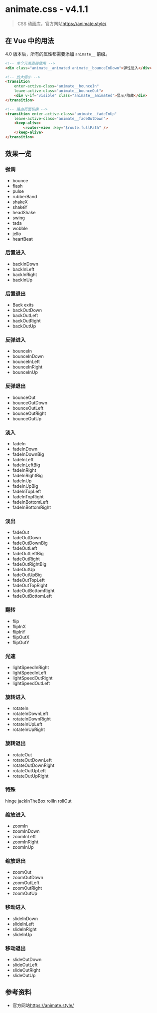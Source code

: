 # animate.css - v4.1.1

> CSS 动画库，官方网站<https://animate.style/>

## 在 Vue 中的用法

4.0 版本后，所有的属性都需要添加 `animate__` 前缀。

```html
<!-- 单个元素直接使用 -->
<div class="animate__animated animate__bounceInDown">弹性进入</div>

<!-- 放大缩小 -->
<transition
    enter-active-class="animate__bounceIn"
    leave-active-class="animate__bounceOut">
    <div v-if="visible" class="animate__animated">显示/隐藏</div>
</transition>

<!-- 路由页面切换 -->
<transition enter-active-class="animate__fadeInUp"
    leave-active-class="animate__fadeOutDown">
    <keep-alive>
        <router-view :key="$route.fullPath" />
    </keep-alive>
</transition>
```

## 效果一览

### 强调

- bounce
- flash
- pulse
- rubberBand
- shakeX
- shakeY
- headShake
- swing
- tada
- wobble
- jello
- heartBeat

### 后置进入

- backInDown
- backInLeft
- backInRight
- backInUp

### 后置退出

- Back exits
- backOutDown
- backOutLeft
- backOutRight
- backOutUp

### 反弹进入

- bounceIn
- bounceInDown
- bounceInLeft
- bounceInRight
- bounceInUp

### 反弹退出

- bounceOut
- bounceOutDown
- bounceOutLeft
- bounceOutRight
- bounceOutUp

### 淡入

- fadeIn
- fadeInDown
- fadeInDownBig
- fadeInLeft
- fadeInLeftBig
- fadeInRight
- fadeInRightBig
- fadeInUp
- fadeInUpBig
- fadeInTopLeft
- fadeInTopRight
- fadeInBottomLeft
- fadeInBottomRight

### 淡出

- fadeOut
- fadeOutDown
- fadeOutDownBig
- fadeOutLeft
- fadeOutLeftBig
- fadeOutRight
- fadeOutRightBig
- fadeOutUp
- fadeOutUpBig
- fadeOutTopLeft
- fadeOutTopRight
- fadeOutBottomRight
- fadeOutBottomLeft

### 翻转

- flip
- flipInX
- flipInY
- flipOutX
- flipOutY

### 光速

- lightSpeedInRight
- lightSpeedInLeft
- lightSpeedOutRight
- lightSpeedOutLeft

### 旋转进入

- rotateIn
- rotateInDownLeft
- rotateInDownRight
- rotateInUpLeft
- rotateInUpRight

### 旋转退出

- rotateOut
- rotateOutDownLeft
- rotateOutDownRight
- rotateOutUpLeft
- rotateOutUpRight

### 特殊

hinge
jackInTheBox
rollIn
rollOut

### 缩放进入

- zoomIn
- zoomInDown
- zoomInLeft
- zoomInRight
- zoomInUp

### 缩放退出

- zoomOut
- zoomOutDown
- zoomOutLeft
- zoomOutRight
- zoomOutUp

### 移动进入

- slideInDown
- slideInLeft
- slideInRight
- slideInUp

### 移动退出

- slideOutDown
- slideOutLeft
- slideOutRight
- slideOutUp

## 参考资料

- 官方网站<https://animate.style/>
